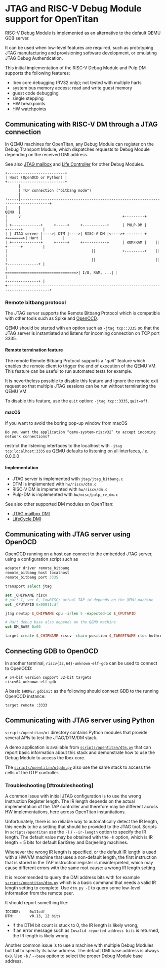 # JTAG and RISC-V Debug Module support for OpenTitan

RISC-V Debug Module is implemented as an alternative to the default QEMU GDB server.

It can be used when low-level features are required, such as prototyping JTAG manufacturing and
provisioning software development, or emulating JTAG Debug Authentication.

This initial implementation of the RISC-V Debug Module and Pulp DM supports the following features:

- Ibex core debugging (RV32 only); not tested with multiple harts
- system bus memory access: read and write guest memory
- guest code debugging
- single stepping
- HW breakpoints
- HW watchpoints

## Communicating with RISC-V DM through a JTAG connection

In QEMU machines for OpenTitan, any Debug Module can register on the Debug Transport Module, which
dispatches requests to Debug Module depending on the received DMI address.

See also [JTAG mailbox](jtagmbx.md) and [Life Controller](lc_ctrl_dmi.md) for other Debug Modules.

```
+--------------------------+
| Host (OpenOCD or Python) |
+--------------------------+
      |
      | TCP connection ("bitbang mode")
      |
+-----|-----------------------------------------------------------------------------------+
|     |                                                                             QEMU  |
|     v                                              +---------+                          |
| +-------------+     +-----+     +-----------+      | PULP-DM |         +------+         |
| | JTAG server |---->| DTM |---->| RISC-V DM |<---->+ ------- +<=======>| Hart |         |
| +-------------+     +-----+     +-----------+      | ROM/RAM |    ||   +------+         |
|                                      ||            +---------+    ||                    |
|                                      ||                           ||   +--------------+ |
|                                       ================================>| I/O, RAM, ...| |
|                                                                        +--------------+ |
+-----------------------------------------------------------------------------------------+
```

### Remote bitbang protocol

The JTAG server supports the Remote Bitbang Protocol which is compatible with other tools such as
Spike and [OpenOCD](https://github.com/riscv/riscv-openocd).

QEMU should be started with an option such as `-jtag tcp::3335` so that the JTAG server is
instantiated and listens for incoming connection on TCP port 3335.

#### Remote termination feature

The remote Remote Bitbang Protocol supports a "_quit_" feature which enables the remote client to
trigger the end of execution of the QEMU VM. This feature can be useful to run automated tests for
example.

It is nevertheless possible to disable this feature and ignore the remote exit request so that
multiple JTAG sessions can be run without terminating the QEMU VM.

To disable this feature, use the `quit` option: `-jtag tcp::3335,quit=off`.

#### macOS

If you want to avoid the boring pop-up window from macOS
```
Do you want the application “qemu-system-riscv32” to accept incoming network connections?
```
restrict the listening interfaces to the localhost with `-jtag tcp:localhost:3335` as QEMU defaults
to listening on all interfaces, _i.e._ 0.0.0.0

#### Implementation

* JTAG server is implemented with `jtag/jtag_bitbang.c`
* DTM is implemented with `hw/riscv/dtm.c`
* RISC-V DM is implemented with `hw/riscv/dm.c`
* Pulp-DM is implemented with `hw/misc/pulp_rv_dm.c`

See also other supported DM modules on OpenTitan:

* [JTAG mailbox DMI](jtagmbx.md)
* [LifeCycle DMI](lc_ctrl_dmi.md)

## Communicating with JTAG server using OpenOCD

OpenOCD running on a host can connect to the embedded JTAG server, using a configuration script such
as

```tcl
adapter driver remote_bitbang
remote_bitbang host localhost
remote_bitbang port 3335

transport select jtag

set _CHIPNAME riscv
# part 1, ver 0, lowRISC; actual TAP id depends on the QEMU machine
set _CPUTAPID 0x00011cdf

jtag newtap $_CHIPNAME cpu -irlen 5 -expected-id $_CPUTAPID

# Hart debug base also depends on the QEMU machine
set DM_BASE 0x00

target create $_CHIPNAME riscv -chain-position $_TARGETNAME rtos hwthread -dbgbase $DM_BASE
```

## Connecting GDB to OpenOCD

In another terminal, `riscv{32,64}-unknown-elf-gdb` can be used to connect to OpenOCD:

```
# 64-bit version support 32-bit targets
riscv64-unknown-elf-gdb
```

A basic `$HOME/.gdbinit` as the following should connect GDB to the running OpenOCD instance:
```
target remote :3333
```

## Communicating with JTAG server using Python

`scripts/opentitan/ot` directory contains Python modules that provide several APIs to test the
JTAG/DTM/DM stack.

A demo application is available from [`scripts/opentitan/dtm.py`](dtm.md) that can report basic
information about this stack and demonstrate how to use the Debug Module to access the Ibex core.

The [`scripts/opentitan/otpdm.py`](otpdm.md) also use the same stack to access the cells of the OTP
controller.

### Troubleshooting [#troubleshooting]

A common issue with initial JTAG configuration is to use the wrong Instruction Register length.
The IR length depends on the actual implementation of the TAP controller and therefore may be
different across HW implementations, here across OpenTitan instantiations.

Unfortunately, there is no reliable way to automatically detect the IR length, this needs to be
a setting that should be provided to the JTAG tool. Scripts in `scripts/opentitan` use the `-l` /
`--ir-length` option to specify the IR length. The default value may be obtained with the `-h`
option, which is IR length = 5 bits for default EarlGrey and Darjeeling machines.

Whenever the wrong IR length is specified, or the default IR length is used with a HW/VM machine
that uses a non-default length, the first instruction that is stored in the TAP instruction register
is misinterpreted, which may cause different errors with the same root cause: a wrong IR length
setting.

It is recommended to query the DMI address bits with for example [`scripts/opentitan/dtm.py`](dtm.md)
which is a basic command that needs a valid IR length setting to complete. Use `dtm.py -I` to query
some low-level information from the remote peer.

It should report something like:
````
IDCODE:    0x11cdf
DTM:       v0.13, 12 bits
````

* If the DTM bit count is stuck to 0, the IR length is likely wrong,
* If an error message such as `Invalid reported address bits` is returned, the IR length is likely
  wrong.

Another common issue is to use a machine with multiple Debug Modules but fail to specify its base
address. The default DMI base address is always `0x0`. Use `-b` / `--base` option to select the
proper Debug Module base address.
